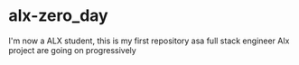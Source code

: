 # alx-zero_day
I'm now a ALX student, this is my first repository asa full stack engineer
Alx project are going on progressively
